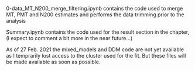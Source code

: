 0-data_MT_N200_merge_filtering.ipynb contains the code used to merge MT, PMT and N200 estimates and performs the data trimming prior to the analysis

Summary.ipynb contains the code used for the result section in the chapter, (I expect to comment a bit more in the near future...)

As of 27 Feb. 2021 the mixed_models and DDM code are not yet available as I temprarily lost access to the cluster used for the fit. But these files will be made available as soon as possible.
